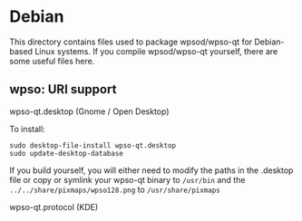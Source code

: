 Debian
======

This directory contains files used to package wpsod/wpso-qt
for Debian-based Linux systems. If you compile wpsod/wpso-qt yourself, there are some useful files here.

## wpso: URI support ##

wpso-qt.desktop (Gnome / Open Desktop)

To install:

	sudo desktop-file-install wpso-qt.desktop
	sudo update-desktop-database

If you build yourself, you will either need to modify the paths in
the .desktop file or copy or symlink your wpso-qt binary to `/usr/bin`
and the `../../share/pixmaps/wpso128.png` to `/usr/share/pixmaps`

wpso-qt.protocol (KDE)